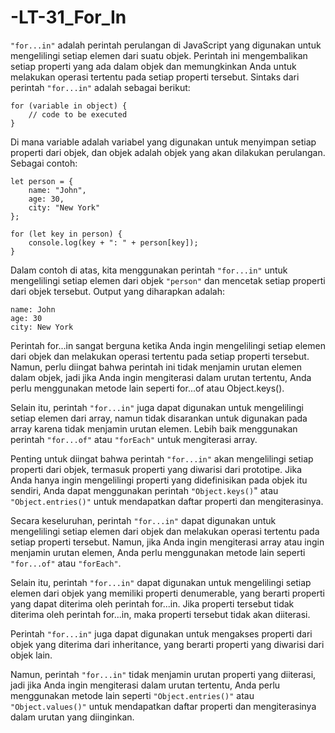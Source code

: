 # -LT-31_For_In

`"for...in"` adalah perintah perulangan di JavaScript yang digunakan untuk mengelilingi setiap elemen dari suatu objek. Perintah ini mengembalikan setiap properti yang ada dalam objek dan memungkinkan Anda untuk melakukan operasi tertentu pada setiap properti tersebut. Sintaks dari perintah `"for...in"` adalah sebagai berikut:

    for (variable in object) {
        // code to be executed
    }

Di mana variable adalah variabel yang digunakan untuk menyimpan setiap properti dari objek, dan objek adalah objek yang akan dilakukan perulangan. Sebagai contoh:

    let person = {
        name: "John",
        age: 30,
        city: "New York"
    };

    for (let key in person) {
        console.log(key + ": " + person[key]);
    }

Dalam contoh di atas, kita menggunakan perintah `"for...in"` untuk mengelilingi setiap elemen dari objek `"person"` dan mencetak setiap properti dari objek tersebut. Output yang diharapkan adalah:

    name: John
    age: 30
    city: New York

Perintah for...in sangat berguna ketika Anda ingin mengelilingi setiap elemen dari objek dan melakukan operasi tertentu pada setiap properti tersebut. Namun, perlu diingat bahwa perintah ini tidak menjamin urutan elemen dalam objek, jadi jika Anda ingin mengiterasi dalam urutan tertentu, Anda perlu menggunakan metode lain seperti for...of atau Object.keys().

Selain itu, perintah `"for...in"` juga dapat digunakan untuk mengelilingi setiap elemen dari array, namun tidak disarankan untuk digunakan pada array karena tidak menjamin urutan elemen. Lebih baik menggunakan perintah `"for...of"` atau `"forEach"` untuk mengiterasi array.

Penting untuk diingat bahwa perintah `"for...in"` akan mengelilingi setiap properti dari objek, termasuk properti yang diwarisi dari prototipe. Jika Anda hanya ingin mengelilingi properti yang didefinisikan pada objek itu sendiri, Anda dapat menggunakan perintah `"Object.keys()`" atau `"Object.entries()"` untuk mendapatkan daftar properti dan mengiterasinya.

Secara keseluruhan, perintah `"for...in"` dapat digunakan untuk mengelilingi setiap elemen dari objek dan melakukan operasi tertentu pada setiap properti tersebut. Namun, jika Anda ingin mengiterasi array atau ingin menjamin urutan elemen, Anda perlu menggunakan metode lain seperti `"for...of"` atau `"forEach"`.

Selain itu, perintah `"for...in"` dapat digunakan untuk mengelilingi setiap elemen dari objek yang memiliki properti denumerable, yang berarti properti yang dapat diterima oleh perintah for...in. Jika properti tersebut tidak diterima oleh perintah for...in, maka properti tersebut tidak akan diiterasi.

Perintah `"for...in"` juga dapat digunakan untuk mengakses properti dari objek yang diterima dari inheritance, yang berarti properti yang diwarisi dari objek lain.

Namun, perintah `"for...in"` tidak menjamin urutan properti yang diiterasi, jadi jika Anda ingin mengiterasi dalam urutan tertentu, Anda perlu menggunakan metode lain seperti `"Object.entries()"` atau `"Object.values()"` untuk mendapatkan daftar properti dan mengiterasinya dalam urutan yang diinginkan.


